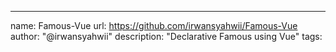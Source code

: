 ---
name: Famous-Vue
url: https://github.com/irwansyahwii/Famous-Vue
author: "@irwansyahwii"
description: "Declarative Famous using Vue"
tags: